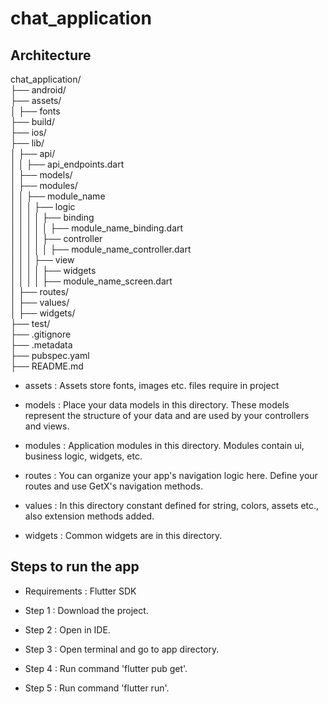 # chat_application

## Architecture

chat_application/  
├── android/  
├── assets/  
│   ├── fonts  
├── build/  
├── ios/  
├── lib/  
│   ├── api/  
│   │    ├── api_endpoints.dart  
│   ├── models/  
│   ├── modules/  
│   │   ├── module_name  
│   │   │   ├── logic  
│   │   │   │   ├── binding  
│   │   │   │   │   ├── module_name_binding.dart  
│   │   │   │   ├── controller  
│   │   │   │   │   ├── module_name_controller.dart  
│   │   │   ├── view  
│   │   │   │   ├── widgets  
│   │   │   │   ├── module_name_screen.dart  
│   ├── routes/  
│   ├── values/  
│   ├── widgets/  
├── test/  
├── .gitignore  
├── .metadata  
├── pubspec.yaml  
├── README.md  

- assets : Assets store fonts, images etc. files require in project  
  
- models : Place your data models in this directory. These models represent the structure of your data and are used by your controllers and views.  
  
- modules : Application modules in this directory. Modules contain ui, business logic, widgets, etc.

- routes : You can organize your app's navigation logic here. Define your routes and use GetX's navigation methods.

- values : In this directory constant defined for string, colors, assets etc., also extension methods added.

- widgets : Common widgets are in this directory.



## Steps to run the app

- Requirements : Flutter SDK

- Step 1 : Download the project.

- Step 2 : Open in IDE.

- Step 3 : Open terminal and go to app directory.

- Step 4 : Run command 'flutter pub get'.

- Step 5 : Run command 'flutter run'.